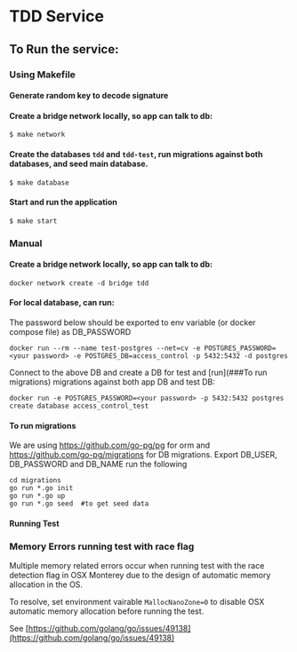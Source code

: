 # TDD Service

## To Run the service:

### Using Makefile

#### Generate random key to decode signature


#### Create a bridge network locally, so app can talk to db:

```
$ make network
```

#### Create the databases `tdd` and `tdd-test`, run migrations against both databases, and seed main database.

```
$ make database
```

#### Start and run the application

```
$ make start
```

### Manual

#### Create a bridge network locally, so app can talk to db:

```
docker network create -d bridge tdd
```

#### For local database, can run:

The password below should be exported to env variable (or docker compose file) as DB_PASSWORD

```
docker run --rm --name test-postgres --net=cv -e POSTGRES_PASSWORD=<your password> -e POSTGRES_DB=access_control -p 5432:5432 -d postgres
```

Connect to the above DB and create a DB for test and [run](###To run migrations) migrations against both app DB and test DB:

```
docker run -e POSTGRES_PASSWORD=<your password> -p 5432:5432 postgres
create database access_control_test
```

#### To run migrations

We are using https://github.com/go-pg/pg for orm and https://github.com/go-pg/migrations for DB migrations.
Export DB_USER, DB_PASSWORD and DB_NAME run the following

```
cd migrations
go run *.go init
go run *.go up
go run *.go seed  #to get seed data
```


#### Running Test

### Memory Errors running test with race flag

Multiple memory related errors occur when running test with the race detection flag in OSX Monterey due to the design of automatic memory allocation in the OS.

To resolve, set environment vairable `MallocNanoZone=0` to disable OSX automatic memory allocation before running the test.

See [https://github.com/golang/go/issues/49138](https://github.com/golang/go/issues/49138)
